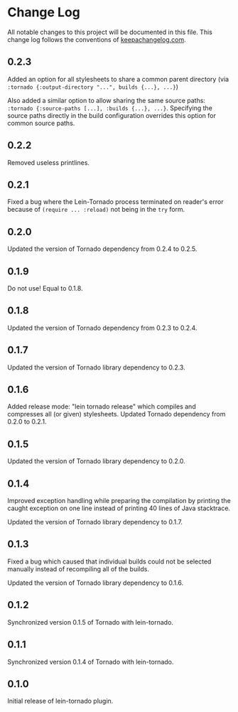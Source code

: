 # Change Log
All notable changes to this project will be documented in this file. This change log follows the conventions of [keepachangelog.com](http://keepachangelog.com/).

## 0.2.3
Added an option for all stylesheets to share a common parent directory (via `:tornado {:output-directory "...", builds {...}, ...}`)

Also added a similar option to allow sharing the same source paths: `:tornado {:source-paths [...], :builds {...}, ...}`.
Specifying the source paths directly in the build configuration overrides this option for common source paths.

## 0.2.2
Removed useless printlines.

## 0.2.1
Fixed a bug where the Lein-Tornado process terminated on reader's error because of `(require ... :reload)` not being in the `try` form.

## 0.2.0
Updated the version of Tornado dependency from 0.2.4 to 0.2.5.

## 0.1.9
Do not use! Equal to 0.1.8.

## 0.1.8
Updated the version of Tornado dependency from 0.2.3 to 0.2.4.

## 0.1.7
Updated the version of Tornado library dependency to 0.2.3.

## 0.1.6
Added release mode: "lein tornado release" which compiles and compresses all (or given) stylesheets. Updated Tornado dependency from 0.2.0 to 0.2.1.

## 0.1.5
Updated the version of Tornado library dependency to 0.2.0.

## 0.1.4
Improved exception handling while preparing the compilation by printing the caught exception on one line instead of
printing 40 lines of Java stacktrace.

Updated the version of Tornado library dependency to 0.1.7.

## 0.1.3
Fixed a bug which caused that individual builds could not be selected manually instead of recompiling all of the builds.

Updated the version of Tornado library dependency to 0.1.6.

## 0.1.2
Synchronized version 0.1.5 of Tornado with lein-tornado.

## 0.1.1
Synchronized version 0.1.4 of Tornado with lein-tornado.

## 0.1.0
Initial release of lein-tornado plugin.